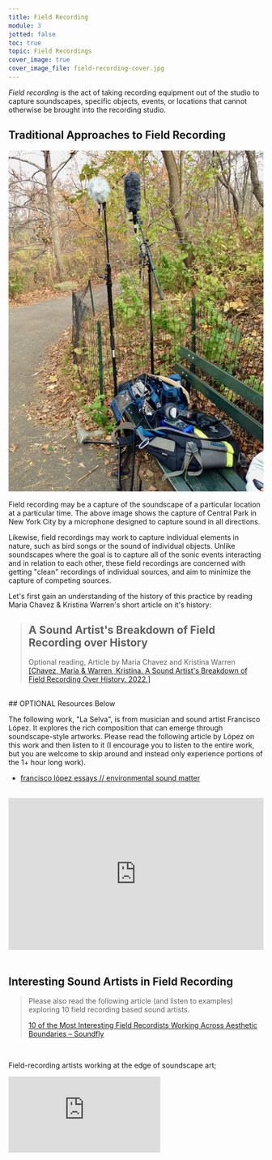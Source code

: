 ```yaml
---
title: Field Recording
module: 3
jotted: false
toc: true
topic: Field Recordings
cover_image: true
cover_image_file: field-recording-cover.jpg
---
```


_Field recording_ is the act of taking recording equipment out of the studio to capture soundscapes, specific objects, events, or locations that cannot otherwise be brought into the recording studio.

## Traditional Approaches to Field Recording

![Microphones setup in Central Park in New York City to capture the soundscape](../imgs/field_mic.jpeg "Microphones setup in Central Park in New York City to capture the soundscape")

Field recording may be a capture of the soundscape of a particular location at a particular time. The above image shows the capture of Central Park in New York City by a microphone designed to capture sound in all directions.

Likewise, field recordings may work to capture individual elements in nature, such as bird songs or the sound of individual objects. Unlike soundscapes where the goal is to capture all of the sonic events interacting and in relation to each other, these field recordings are concerned with getting "clean" recordings of individual sources, and aim to minimize the capture of competing sources.

Let's first gain an understanding of the history of this practice by reading Maria Chavez & Kristina Warren's short article on it's history:

> ## A Sound Artist's Breakdown of Field Recording over History
> 
> Optional reading, Article by Maria Chavez and Kristina Warren
> [[Chavez, Maria & Warren, Kristina. A Sound Artist's Breakdown of Field Recording Over History. 2022.]](https://moodle.umt.edu/pluginfile.php/3981141/mod_resource/content/0/A_Sound_Artist_s_Breakdown_of_Field_Reco.pdf) 

<!--

## Ego in Field Recording

Field recordings may also work to capture small sounds, unusual sounds, or play with our perceptions of space and size. Field recording used to be approached from the philosophical view that the recordist should attempt to capture the world impartially, in order to represent it as it truly is/was. Early groups such as the World Soundscape Project (WSP), that you learned about last week, followed these types of principles. They believed that the recordist should choose equipment and recording techniques that were transparent. However, this philosophical ideal is impossible. As humans, we make choices about how to capture an individual phenomenon. Even small choices like where to place the microphone, or the angle that it is placed will change the resulting capture. This is further complicated by the fact that equipment choices will all result in different sonic fingerprints being imprinted on the resulting recordings (we will discuss why this happens more in the coming weeks). 

These seemingly innocuous choices all impart ego and choice, and ultimately affect the way that the recording is captured and is experienced by the listener. As a result, since no capture of the real world (regardless of whether it is visual, sonic, or otherwise) can be done without imparting the ego from the individual capturing the phenomenon, modern field recording sound artists have realized that in addition to trying to capture the world "as it is," there is also significant value and reason to capture phenomenon of the world through conscious choices that emphasize or highlight aspects.



> ## A Beginner’s Guide To… Field Recording
>
> Optional Reading, article by Lawrence English
>
> [English, Lawrence. A Beginner’s Guide To… Field Recording. in FACT. 2014.](https://www.factmag.com/2014/11/18/a-beginners-guide-to-field-recording/)
>
> **{ NOTE: }** This is an older article, and some of the linked youtube and other media links are no longer valid. Please listen to what is still available, and feel free to move past the rest.





<br />




The following example is from Toshiya Tsunoda, a Japanese Sound Artist known for his exploration of space, size, and time through unique field recordings (he is mentioned in the linked reading above). The following track is a recording of the vibrations of a mooring rope for a boat. Presumably, the recording was made by placing a microphone as close to the rope as possible, then allowing nature to activate the rope. As a result, you hear the emergent composition created by the rope, as well as the related sonic events occurring throughout the soundscape. One of the goals for this work is to capture a phenomenon that is only possible to be heard through the use of technology to emphasize it.

<iframe style="border: 0; width: 100%; height: 120px; margin: 0 auto;" src="https://bandcamp.com/EmbeddedPlayer/album=3948296033/size=large/bgcol=333333/linkcol=e99708/tracklist=false/artwork=small/track=1839450716/transparent=true/" seamless><a href="https://erstwhilerecords.bandcamp.com/album/extract-from-field-recording-archive-reflection-revisiting">Extract From Field Recording Archive: Reflection-Revisiting by Toshiya Tsunoda</a></iframe>

This is not to suggest that there is no ego in more traditional soundscape works. As evident by the above logic, there is no way of escaping ego from affecting the resulting sound art work.

-->


<br />
## OPTIONAL Resources Below

The following work, "La Selva", is from musician and sound artist Francisco López. It explores the rich composition that can emerge through soundscape-style artworks. Please read the following article by López on this work and then listen to it (I encourage you to listen to the entire work, but you are welcome to skip around and instead only experience portions of the 1+ hour long work).

- [francisco lópez  essays // environmental sound matter ](http://www.franciscolopez.net/env.html)

<br />


<div class="embed-responsive embed-responsive-16by9"><iframe src="https://open.spotify.com/embed/track/0dxLjcizK0MgBXB7cWEZOS" width="100%" height="300" frameborder="0" allowtransparency="true" allow="accelerometer; autoplay; encrypted-media; gyroscope; picture-in-picture" allowfullscreen></iframe></div>


<br />


## Interesting Sound Artists in Field Recording


> Please also read the following article (and listen to examples) exploring 10 field recording based sound artists.
>
> [10 of the Most Interesting Field Recordists Working Across Aesthetic Boundaries – Soundfly](https://flypaper.soundfly.com/discover/10-of-the-most-interesting-field-recordists-working-across-aesthetic-boundaries/)

<br />


Field-recording artists working at the edge of soundscape art;

<div class="embed-responsive embed-responsive-16by9"><iframe class="embed-responsive-item" src="https://www.youtube.com/embed/esfUwg1-xrI" frameborder="0" allow="accelerometer; autoplay; encrypted-media; gyroscope; picture-in-picture" allowfullscreen></iframe></div>
